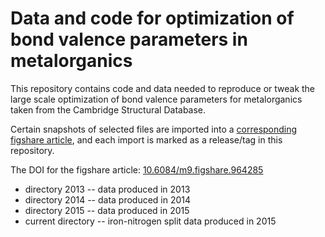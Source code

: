 Data and code for optimization of bond valence parameters in metalorganics
==========================================================================

This repository contains code and data needed to reproduce or tweak the large scale optimization of bond valence parameters for metalorganics taken from the Cambridge Structural Database.

Certain snapshots of selected files are imported into a [corresponding figshare article](http://figshare.com/articles/Data_and_code_for_optimization_of_bond_valence_parameters_in_metalorganics/964285), and each import is marked as a release/tag in this repository.

The DOI for the figshare article: [10.6084/m9.figshare.964285](http://dx.doi.org/10.6084/m9.figshare.964285)

* directory 2013 -- data produced in 2013
* directory 2014 -- data produced in 2014
* directory 2015 -- data produced in 2015
* current directory -- iron-nitrogen split data produced in 2015
